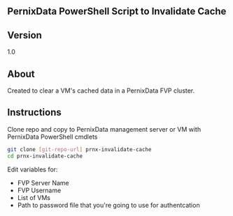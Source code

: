 ## PernixData PowerShell Script to Invalidate Cache

## Version

1.0

## About
Created to clear a VM's cached data in a PernixData FVP cluster. 

## Instructions

Clone repo and copy to PernixData management server or VM with PernixData PowerShell cmdlets

```sh
git clone [git-repo-url] prnx-invalidate-cache
cd prnx-invalidate-cache
```
Edit variables for:

* FVP Server Name
* FVP Username
* List of VMs
* Path to password file that you're going to use for authentcation